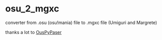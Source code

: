 # osu_2_mgxc
converter from .osu (osu!mania) file to .mgxc file (Umiguri and Margrete)

thanks a lot to [OusPyPaser](https://github.com/lenforiee/osupyparser)